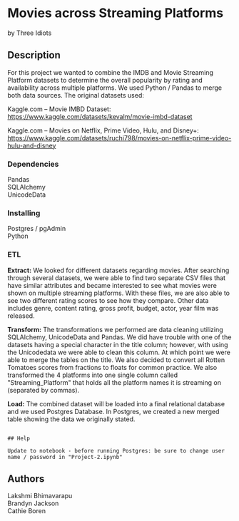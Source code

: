 # Movies across Streaming Platforms

by Three Idiots


## Description

For this project we wanted to combine the IMDB and Movie Streaming Platform datasets to determine the overall popularity by rating and availability across multiple platforms. We used Python / Pandas to merge both data sources. The original datasets used:<br>

Kaggle.com – Movie IMBD Dataset:<br>
https://www.kaggle.com/datasets/kevalm/movie-imbd-dataset<br>

Kaggle.com – Movies on Netflix, Prime Video, Hulu, and Disney+:<br>
https://www.kaggle.com/datasets/ruchi798/movies-on-netflix-prime-video-hulu-and-disney<br>



### Dependencies

Pandas<br>
SQLAlchemy<br>
UnicodeData

### Installing

Postgres / pgAdmin<br>
Python

### ETL

**Extract:** 
We looked for different datasets regarding movies. After searching through several datasets, we were able to find two separate CSV files that have similar attributes and became interested to see what movies were shown on multiple streaming platforms. With these files, we are also able to see two different rating scores to see how they compare. Other data includes genre, content rating, gross profit, budget, actor, year film was released.

**Transform:**
The transformations we performed are data cleaning utilizing SQLAlchemy, UnicodeData and Pandas. We did have trouble with one of the datasets having a special character in the title column; however, with using the Unicodedata we were able to clean this column. At which point we were able to merge the tables on the title. We also decided to convert all Rotten Tomatoes scores from fractions to floats for common practice. We also transformed the 4 platforms into one single column called "Streaming_Platform" that holds all the platform names it is streaming on (separated by commas). 

**Load:**
The combined dataset will be loaded into a final relational database and we used Postgres Database. In Postgres, we created a new merged table showing the data we originally stated.


```

## Help

Update to notebook - before running Postgres: be sure to change user name / password in "Project-2.ipynb"

```

## Authors

Lakshmi Bhimavarapu<br>
Brandyn Jackson<br>
Cathie Boren<br>





